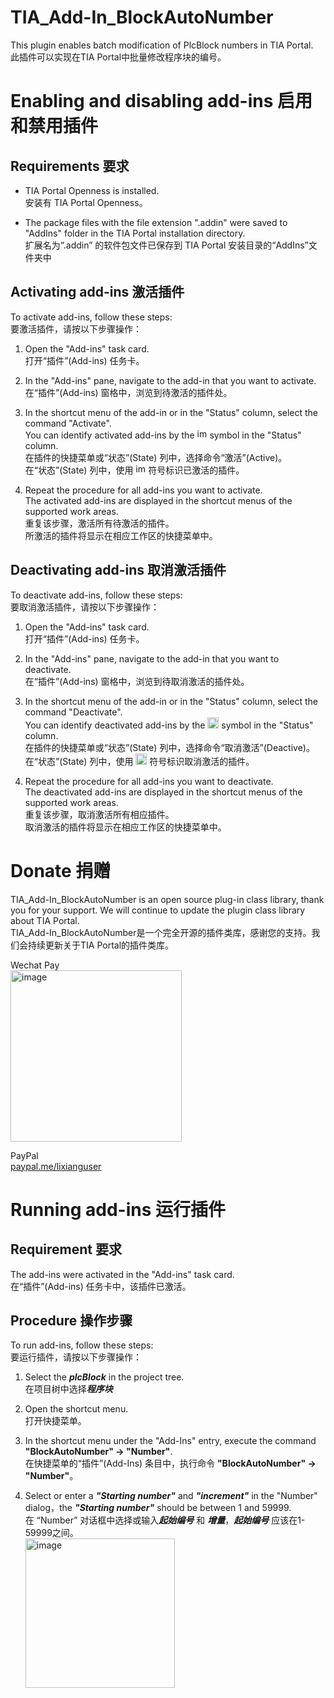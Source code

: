 # TIA_Add-In_BlockAutoNumber
This plugin enables batch modification of PlcBlock numbers in TIA Portal.  
此插件可以实现在TIA Portal中批量修改程序块的编号。

# Enabling and disabling add-ins  启用和禁用插件 

## Requirements 要求

- TIA Portal Openness is installed.  
安装有 TIA Portal Openness。

- The package files with the file extension ".addin" were saved to "AddIns" folder in the TIA Portal installation directory.  
扩展名为“.addin” 的软件包文件已保存到 TIA Portal 安装目录的“AddIns”文件夹中

## Activating add-ins 激活插件

To activate add-ins, follow these steps:  
要激活插件，请按以下步骤操作：

1. Open the "Add-ins" task card.  
打开“插件”(Add-ins) 任务卡。

2. In the "Add-ins" pane, navigate to the add-in that you want to activate.  
在“插件”(Add-ins) 窗格中，浏览到待激活的插件处。

3. In the shortcut menu of the add-in or in the "Status" column, select the command "Activate".  
 You can identify activated add-ins by the <img width="16" alt="image" src="https://user-images.githubusercontent.com/36319693/170804854-8b20168b-e970-4e30-afb2-83ff99905bb4.png"> symbol in the "Status" column.  
在插件的快捷菜单或“状态”(State) 列中，选择命令“激活”(Active)。  
在“状态”(State) 列中，使用 <img width="16" alt="image" src="https://user-images.githubusercontent.com/36319693/170804854-8b20168b-e970-4e30-afb2-83ff99905bb4.png"> 符号标识已激活的插件。

4. Repeat the procedure for all add-ins you want to activate.  
The activated add-ins are displayed in the shortcut menus of the supported work areas.  
重复该步骤，激活所有待激活的插件。  
所激活的插件将显示在相应工作区的快捷菜单中。


## Deactivating add-ins 取消激活插件

To deactivate add-ins, follow these steps:  
要取消激活插件，请按以下步骤操作：

1. Open the "Add-ins" task card.  
打开“插件”(Add-ins) 任务卡。

2. In the "Add-ins" pane, navigate to the add-in that you want to deactivate.  
在“插件”(Add-ins) 窗格中，浏览到待取消激活的插件处。

3. In the shortcut menu of the add-in or in the "Status" column, select the command "Deactivate".  
You can identify deactivated add-ins by the <img width="18" alt="image" src="https://user-images.githubusercontent.com/36319693/170804869-91378cb8-1fb4-4d9c-968d-a13038d3b1b3.png">
symbol in the "Status" column.  
在插件的快捷菜单或“状态”(State) 列中，选择命令“取消激活”(Deactive)。  
在“状态”(State) 列中，使用 <img width="18" alt="image" src="https://user-images.githubusercontent.com/36319693/170804869-91378cb8-1fb4-4d9c-968d-a13038d3b1b3.png"> 符号标识取消激活的插件。

4. Repeat the procedure for all add-ins you want to deactivate.  
The deactivated add-ins are displayed in the shortcut menus of the supported work areas.  
重复该步骤，取消激活所有相应插件。  
取消激活的插件将显示在相应工作区的快捷菜单中。

# Donate 捐赠
TIA_Add-In_BlockAutoNumber is an open source plug-in class library, thank you for your support. We will continue to update the plugin class library about TIA Portal.  
TIA_Add-In_BlockAutoNumber是一个完全开源的插件类库，感谢您的支持。我们会持续更新关于TIA Portal的插件类库。  

Wechat Pay  
<img width="274" alt="image" src="https://user-images.githubusercontent.com/36319693/170806833-e7533697-9f50-49d4-985a-45faf4d2d1aa.png">

PayPal  
[paypal.me/lixianguser](https://www.paypal.me/lixianguser)
 
# Running add-ins 运行插件

## Requirement 要求

The add-ins were activated in the "Add-ins" task card.  
在“插件”(Add-ins) 任务卡中，该插件已激活。

## Procedure 操作步骤

To run add-ins, follow these steps:  
要运行插件，请按以下步骤操作：

1. Select the ***plcBlock*** in the project tree.  
在项目树中选择***程序块***

2. Open the shortcut menu.  
打开快捷菜单。

3. In the shortcut menu under the "Add-Ins" entry, execute the command **"BlockAutoNumber" -> "Number"**.  
在快捷菜单的“插件”(Add-Ins) 条目中，执行命令 **"BlockAutoNumber" -> "Number"**。

4. Select or enter a ***"Starting number"*** and ***"increment"*** in the "Number" dialog，the ***"Starting number"*** should be between 1 and 59999.  
在 “Number” 对话框中选择或输入***起始编号*** 和 ***增量***，***起始编号*** 应该在1-59999之间。  
    <img width="239" alt="image" src="https://user-images.githubusercontent.com/36319693/170805412-4052739a-8be4-476f-bd79-e419f2c0863c.png">
